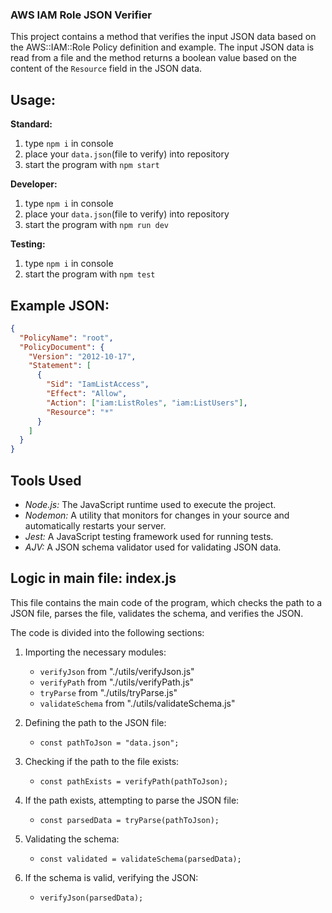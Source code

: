 ### AWS IAM Role JSON Verifier

This project contains a method that verifies the input JSON data based on the AWS::IAM::Role Policy definition and example. The input JSON data is read from a file and the method returns a boolean value based on the content of the `Resource` field in the JSON data.

## Usage:

**Standard:**

1. type `npm i` in console
2. place your `data.json`(file to verify) into repository
3. start the program with `npm start`

**Developer:**

1. type `npm i` in console
2. place your `data.json`(file to verify) into repository
3. start the program with `npm run dev`

**Testing:**

1. type `npm i` in console
2. start the program with `npm test`

## Example JSON:

```json
{
  "PolicyName": "root",
  "PolicyDocument": {
    "Version": "2012-10-17",
    "Statement": [
      {
        "Sid": "IamListAccess",
        "Effect": "Allow",
        "Action": ["iam:ListRoles", "iam:ListUsers"],
        "Resource": "*"
      }
    ]
  }
}
```
## Tools Used
- *Node.js:* The JavaScript runtime used to execute the project.
- *Nodemon:* A utility that monitors for changes in your source and automatically restarts your server.
- *Jest:* A JavaScript testing framework used for running tests.
- *AJV:* A JSON schema validator used for validating JSON data.

## Logic in main file: index.js

This file contains the main code of the program, which checks the path to a JSON file, parses the file, validates the schema, and verifies the JSON.

The code is divided into the following sections:

1. Importing the necessary modules:

   - `verifyJson` from "./utils/verifyJson.js"
   - `verifyPath` from "./utils/verifyPath.js"
   - `tryParse` from "./utils/tryParse.js"
   - `validateSchema` from "./utils/validateSchema.js"

2. Defining the path to the JSON file:

   - `const pathToJson = "data.json";`

3. Checking if the path to the file exists:

   - `const pathExists = verifyPath(pathToJson);`

4. If the path exists, attempting to parse the JSON file:

   - `const parsedData = tryParse(pathToJson);`

5. Validating the schema:

   - `const validated = validateSchema(parsedData);`

6. If the schema is valid, verifying the JSON:
   - `verifyJson(parsedData);`
